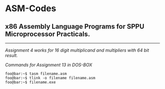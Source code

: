 # ASM-Codes

## x86 Assembly Language Programs for SPPU Microprocessor Practicals.


---

*Assignment 4 works for 16 digit multiplicand and multipliers with 64 bit result.*

*Commands for Assignment 13 in DOS-BOX*
```console
foo@bar:~$ tasm filename.asm
foo@bar:~$ tlink -o filename filename.asm
foo@bar:~$ filename.exe
```
